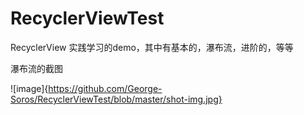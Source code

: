 # RecyclerViewTest
RecyclerView 实践学习的demo，其中有基本的，瀑布流，进阶的，等等

瀑布流的截图

![image]{https://github.com/George-Soros/RecyclerViewTest/blob/master/shot-img.jpg}
